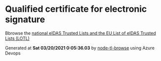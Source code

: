 # Qualified certificate for electronic signature 
 Bbrowse the [national eIDAS Trusted Lists and the EU List of eIDAS Trusted Lists (LOTL)](https://webgate.ec.europa.eu/tl-browser/#/) 
 
 
Generated at **Sat 03/20/2021  0:05:36.03** by [node-tl-browse](https://github.com/ymedlop/node-tl-browser) using Azure Devops 
